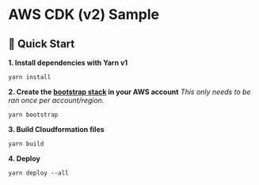 # AWS CDK (v2) Sample

## :rocket: Quick Start

**1. Install dependencies with Yarn v1**

```shell
yarn install
```

**2. Create the [bootstrap stack](https://docs.aws.amazon.com/cdk/latest/guide/bootstrapping.html) in your AWS account**
_This only needs to be ran once per account/region._

```shell
yarn bootstrap
```

**3. Build Cloudformation files**

```shell
yarn build
```

**4. Deploy**

```shell
yarn deploy --all
```
